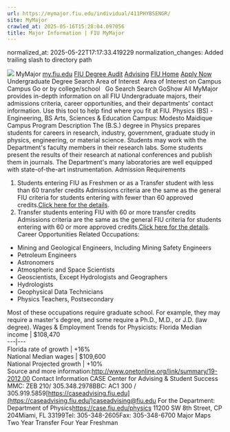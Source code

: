 ```yaml
---
url: https://mymajor.fiu.edu/individual/411PHYBSENGR/
site: MyMajor
crawled_at: 2025-05-16T15:28:04.097056
title: Major Information | FIU MyMajor
---
```

normalized_at: 2025-05-22T17:17:33.419229
normalization_changes: Added trailing slash to directory path

![](https://mymajor.fiu.edu/assets/logo-T4VPR2BI.png)
MyMajor
[my.fiu.edu](https://my.fiu.edu/)
[FIU Degree Audit](https://dasa.fiu.edu/all-departments/advising/panther-success-hub/panther-degree-audit/)
[Advising](https://advising.fiu.edu)
[FIU Home](https://www.fiu.edu/)
[Apply Now](https://admissions.fiu.edu/)
Undergraduate Degree Search
Area of Interest
​
Area of Interest
on
Campus
​
Campus
Go
or by college/school
​
​
Go
Search
Search
GoShow All
MyMajor provides in-depth information on all FIU Undergraduate majors, their admissions criteria, career opportunities, and their departments' contact information. Use this tool to help find where you fit at FIU.
Physics (BS) - Engineering,
BS
Arts, Sciences & Education
Campus:
Modesto Maidique Campus
Program Description
The (B.S.) degree in Physics prepares students for careers in research, industry, government, graduate study in physics, engineering, or material science. Students may work with the Department's faculty members in their research labs. Some students present the results of their research at national conferences and publish them in journals. The Department's many laboratories are well equipped with state-of-the-art instrumentation.
Admission Requirements
1. Students entering FIU as Freshmen or as a Transfer student with less than 60 transfer credits
Admissions criteria are the same as the general FIU criteria for students entering with fewer than 60 approved credits.[Click here for the details](http://admissions.fiu.edu/apply/freshman/).
2. Transfer students entering FIU with 60 or more transfer credits
Admissions criteria are the same as the general FIU criteria for students entering with 60 or more approved credits.[Click here for the details](http://admissions.fiu.edu/apply/transfer/).
Career Opportunities
Related Occupations:
  * Mining and Geological Engineers, Including Mining Safety Engineers
  * Petroleum Engineers
  * Astronomers
  * Atmospheric and Space Scientists
  * Geoscientists, Except Hydrologists and Geographers
  * Hydrologists
  * Geophysical Data Technicians
  * Physics Teachers, Postsecondary


Most of these occupations require graduate school. For example, they may require a master's degree, and some require a Ph.D., M.D., or J.D. (law degree).
Wages & Employment Trends for Physicists:
Florida Median income | $108,470  
---|---  
Florida rate of growth | +16%  
National Median wages | $109,600  
National Projected growth | +10%  
Source and more information:<http://www.onetonline.org/link/summary/19-2012.00>
Contact Information
CASE Center for Advising & Student Success
MMC: ZEB 210/ 305.348.2978BBC: AC1 300 / 305.919.5859[https://caseadvising.fiu.edu](https://caseadvising.fiu.edu/)caseadvising@fiu.edu
For the Department:
Department of Physics<https://case.fiu.edu/physics>
11200 SW 8th Street, CP 204Miami, FL 33199Tel: 305-348-2605Fax: 305-348-6700
Major Maps
Two Year Transfer
Four Year Freshman
